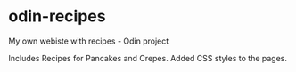 # odin-recipes
My own webiste with recipes - Odin project

Includes Recipes for Pancakes and Crepes.
Added CSS styles to the pages.